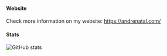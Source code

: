 #### Website
Check more information on my website: https://andrenatal.com/

#### Stats
![GitHub stats](https://github-readme-stats.vercel.app/api?username=andrenatal&theme=dark&show_icons=true)
